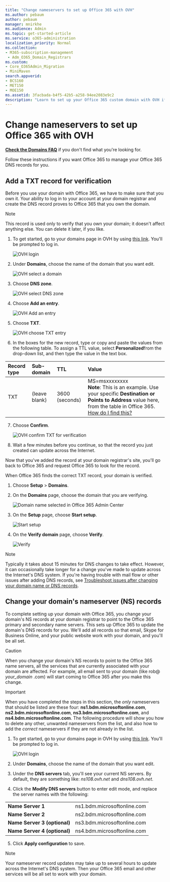 ```yaml
---
title: "Change nameservers to set up Office 365 with OVH"
ms.author: pebaum
author: pebaum
manager: mnirkhe
ms.audience: Admin
ms.topic: get-started-article
ms.service: o365-administration
localization_priority: Normal
ms.collection: 
- M365-subscription-management 
 - Adm_O365_Domain_Registrars
ms.custom:
- Core_O365Admin_Migration
- MiniMaven
search.appverid:
- BCS160
- MET150
- MOE150
ms.assetid: 3facbada-b4f5-42b5-a258-94ee2083e9c2
description: "Learn to set up your Office 365 custom domain with OVH if you want Office 365 to manage your DNS records. "
---
```


# Change nameservers to set up Office 365 with OVH

 **[Check the Domains FAQ](../setup/domains-faq.md)** if you don't find what you're looking for. 
  
Follow these instructions if you want Office 365 to manage your Office 365 DNS records for you.
      
## Add a TXT record for verification

Before you use your domain with Office 365, we have to make sure that you own it. Your ability to log in to your account at your domain registrar and create the DNS record proves to Office 365 that you own the domain.
  
> [!NOTE]
> This record is used only to verify that you own your domain; it doesn't affect anything else. You can delete it later, if you like. 
  
1. ﻿To get started, go to your domains page in OVH by using [this link](https://www.ovh.com/manager/). You'll be prompted to log in.
    
    ![OVH login](../media/1424cc15-720d-49d1-b99b-8ba63b216238.png)
  
2. Under **Domains**, choose the name of the domain that you want edit.
    
    ![OVH select a domain](../media/275315de-a457-430c-bb01-99304481d869.png)
  
3. Choose **DNS zone**.
    
    ![OVH select DNS zone](../media/45218cbe-f3f8-4804-87f9-cfcef89ea113.png)
  
4. Choose **Add an entry**.
    
    ![OVH Add an entry](../media/13ded54b-9e48-4c98-8e1b-8c4a99633bc0.png)
  
5. Choose **TXT**.
    
    ![OVH choose TXT entry](../media/3aaa9dae-0b1d-436b-a980-b67a970f31a9.png)
  
6. In the boxes for the new record, type or copy and paste the values from the following table. To assign a TTL value, select **Personalized**from the drop-down list, and then type the value in the text box.
    
|**﻿Record type**|**Sub-domain**|**TTL**|**Value**|
|:-----|:-----|:-----|:-----|
|TXT  <br/> |(leave blank)  <br/> |3600 (seconds)  <br/> |MS=msxxxxxxxx  <br/> **Note**: This is an example. Use your specific **Destination or Points to Address** value here, from the table in Office 365.           [How do I find this?](../get-help-with-domains/information-for-dns-records.md)
   
7. Choose **Confirm**.
    
    ![OVH confirm TXT for verification](../media/bde45596-9a55-4634-b5e7-16d7cde6e1b8.png)
  
8. Wait a few minutes before you continue, so that the record you just created can update across the Internet.
    
Now that you've added the record at your domain registrar's site, you'll go back to Office 365 and request Office 365 to look for the record.
  
When Office 365 finds the correct TXT record, your domain is verified.
  
1. Choose **Setup** \> **Domains**.
    
2. On the **Domains** page, choose the domain that you are verifying. 
    
    ![Domain name selected in Office 365 Admin Center](../media/c61204f1-a025-448b-a2a1-c4d7abee7a06.png)
  
3. On the **Setup** page, choose **Start setup**.
    
    ![Start setup](../media/5f6578af-ae32-49e8-b283-ec2d080420da.png)
  
4. On the **Verify domain** page, choose **Verify**.
    
    ![Verify](../media/c256ab1d-03f2-498e-bb63-19e4d49a6b97.png)
  
> [!NOTE]
>  Typically it takes about 15 minutes for DNS changes to take effect. However, it can occasionally take longer for a change you've made to update across the Internet's DNS system. If you're having trouble with mail flow or other issues after adding DNS records, see [Troubleshoot issues after changing your domain name or DNS records](../get-help-with-domains/find-and-fix-issues.md). 
  
## Change your domain's nameserver (NS) records

To complete setting up your domain with Office 365, you change your domain's NS records at your domain registrar to point to the Office 365 primary and secondary name servers. This sets up Office 365 to update the domain's DNS records for you. We'll add all records so that email, Skype for Business Online, and your public website work with your domain, and you'll be all set.
  
> [!CAUTION]
> When you change your domain's NS records to point to the Office 365 name servers, all the services that are currently associated with your domain are affected. For example, all email sent to your domain (like rob@ *your_domain*  .com) will start coming to Office 365 after you make this change. 
  
> [!IMPORTANT]
>  When you have completed the steps in this section, the  *only*  nameservers that should be listed are these four: **ns1.bdm.microsoftonline.com**, **ns2.bdm.microsoftonline.com**, **ns3.bdm.microsoftonline.com**, and **ns4.bdm.microsoftonline.com**. The following procedure will show you how to delete any other, unwanted nameservers from the list, and also how to add the  *correct*  nameservers if they are not already in the list.
  
1. ﻿To get started, go to your domains page in OVH by using [this link](https://www.ovh.com/manager/). You'll be prompted to log in.
    
    ![OVH login](../media/1424cc15-720d-49d1-b99b-8ba63b216238.png)
  
2. Under **Domains**, choose the name of the domain that you want edit.
    
3. Under the **DNS servers** tab, you'll see your current NS servers. By default, they are something like:  *ns108.ovh.net*  and  *dns108.ovh.net*.
    
4. Click the **Modify DNS servers** button to enter edit mode, and replace the server names with the following: 
    
|||
|:-----|:-----|
|**Name Server 1** <br/> |ns1.bdm.microsoftonline.com  <br/> |
|**Name Server 2** <br/> |ns2.bdm.microsoftonline.com  <br/> |
|**Name Server 3 (optional)** <br/> |ns3.bdm.microsoftonline.com  <br/> |
|**Name Server 4 (optional)** <br/> |ns4.bdm.microsoftonline.com  <br/> |
   
5. Click **Apply configuration** to save. 
    
> [!NOTE]
> Your nameserver record updates may take up to several hours to update across the Internet's DNS system. Then your Office 365 email and other services will be all set to work with your domain.